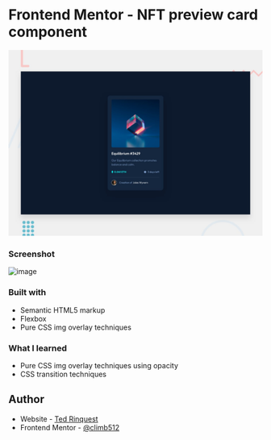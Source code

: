 # Frontend Mentor - NFT preview card component

![Design preview for the NFT preview card component coding challenge](./design/desktop-preview.jpg)

### Screenshot

![image](https://github.com/climb512/nft-preview-card-component-main/assets/19371146/f6355576-2193-4ab7-938b-5397ebf97e70)


### Built with

- Semantic HTML5 markup
- Flexbox
- Pure CSS img overlay techniques

### What I learned

- Pure CSS img overlay techniques using opacity
- CSS transition techniques

## Author

- Website - [Ted Rinquest](https://cnxwebdesign.com/)
- Frontend Mentor - [@climb512](https://www.frontendmentor.io/profile/climb512)